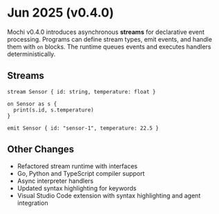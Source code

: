 # Jun 2025 (v0.4.0)

Mochi v0.4.0 introduces asynchronous **streams** for declarative event processing. Programs can define stream types, emit events, and handle them with `on` blocks. The runtime queues events and executes handlers deterministically.

## Streams

```mochi
stream Sensor { id: string, temperature: float }

on Sensor as s {
  print(s.id, s.temperature)
}

emit Sensor { id: "sensor-1", temperature: 22.5 }
```

## Other Changes

- Refactored stream runtime with interfaces
- Go, Python and TypeScript compiler support
- Async interpreter handlers
- Updated syntax highlighting for keywords
- Visual Studio Code extension with syntax highlighting and agent integration
